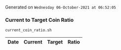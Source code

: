 Generated on `Wednesday 06-October-2021 at 06:52:05`

### Current to Target Coin Ratio
`current_coin_ratio.sh`

Date|Current|Target|Ratio
---|---|---|---
